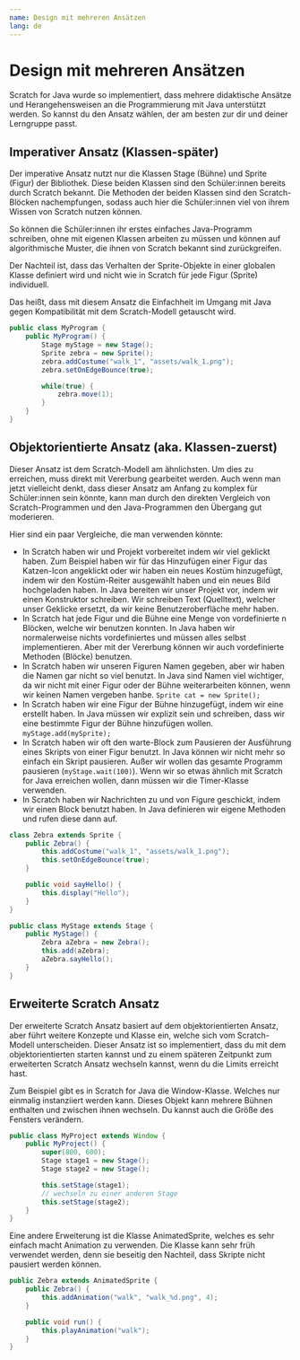 ```yaml
---
name: Design mit mehreren Ansätzen
lang: de
---
```


# Design mit mehreren Ansätzen

Scratch for Java wurde so implementiert, dass mehrere didaktische Ansätze und Herangehensweisen an die Programmierung mit Java unterstützt werden. So kannst du den Ansatz wählen, der am besten zur dir und deiner Lerngruppe passt.

## Imperativer Ansatz (Klassen-später)

Der imperative Ansatz nutzt nur die Klassen Stage (Bühne) und Sprite (Figur) der Bibliothek. Diese beiden Klassen sind den Schüler:innen bereits durch Scratch bekannt. Die Methoden der beiden Klassen sind den Scratch-Blöcken nachempfungen, sodass auch hier die Schüler:innen viel von ihrem Wissen von Scratch nutzen können.

So können die Schüler:innen ihr erstes einfaches Java-Programm schreiben, ohne mit eigenen Klassen arbeiten zu müssen und können auf algorithmische Muster, die ihnen von Scratch bekannt sind zurückgreifen.

Der Nachteil ist, dass das Verhalten der Sprite-Objekte in einer globalen Klasse definiert wird und nicht wie in Scratch für jede Figur (Sprite) individuell.

Das heißt, dass mit diesem Ansatz die Einfachheit im Umgang mit Java gegen Kompatibilität mit dem Scratch-Modell getauscht wird.

```java
public class MyProgram {
    public MyProgram() {
        Stage myStage = new Stage();
        Sprite zebra = new Sprite();
        zebra.addCostume("walk_1", "assets/walk_1.png");
        zebra.setOnEdgeBounce(true);

        while(true) {
            zebra.move(1);
        }
    }
}
```

## Objektorientierte Ansatz (aka. Klassen-zuerst)

Dieser Ansatz ist dem Scratch-Modell am ähnlichsten. Um dies zu erreichen, muss direkt mit Vererbung gearbeitet werden. Auch wenn man jetzt vielleicht denkt, dass dieser Ansatz am Anfang zu komplex für Schüler:innen sein könnte, kann man durch den direkten Vergleich von Scratch-Programmen und den Java-Programmen den Übergang gut moderieren.

Hier sind ein paar Vergleiche, die man verwenden könnte:
- In Scratch haben wir und Projekt vorbereitet indem wir viel geklickt haben. Zum Beispiel haben wir für das Hinzufügen einer Figur das Katzen-Icon angeklickt oder wir haben ein neues Kostüm hinzugefügt, indem wir den Kostüm-Reiter ausgewählt haben und ein neues Bild hochgeladen haben. In Java bereiten wir unser Projekt vor, indem wir einen Konstruktor schreiben. Wir schreiben Text (Quelltext), welcher unser Geklicke ersetzt, da wir keine Benutzeroberfläche mehr haben.
- In Scratch hat jede Figur und die Bühne eine Menge von vordefinierte n Blöcken, welche wir benutzen konnten. In Java haben wir normalerweise nichts vordefiniertes und müssen alles selbst implementieren. Aber mit der Vererbung können wir auch vordefinierte Methoden (Blöcke) benutzen.
- In Scratch haben wir unseren Figuren Namen gegeben, aber wir haben die Namen gar nicht so viel benutzt. In Java sind Namen viel wichtiger, da wir nicht mit einer Figur oder der Bühne weiterarbeiten können, wenn wir keinen Namen vergeben hanbe. `Sprite cat = new Sprite();`
- In Scratch haben wir eine Figur der Bühne hinzugefügt, indem wir eine erstellt haben. In Java müssen wir explizit sein und schreiben, dass wir eine bestimmte Figur der Bühne hinzufügen wollen. `myStage.add(mySprite);`
- In Scratch haben wir oft den warte-Block zum Pausieren der Ausführung eines Skripts von einer Figur benutzt. In Java können wir nicht mehr so einfach ein Skript pausieren. Außer wir wollen das gesamte Programm pausieren (`myStage.wait(100)`). Wenn wir so etwas ähnlich mit Scratch for Java erreichen wollen, dann müssen wir die Timer-Klasse verwenden.
- In Scratch haben wir Nachrichten zu und von Figure geschickt, indem wir einen Block benutzt haben. In Java definieren wir eigene Methoden und rufen diese dann auf.

```java
class Zebra extends Sprite {
    public Zebra() {
        this.addCostume("walk_1", "assets/walk_1.png");
        this.setOnEdgeBounce(true);
    }

    public void sayHello() {
        this.display("Hello");
    }
}

public class MyStage extends Stage {
    public MyStage() {
        Zebra aZebra = new Zebra();
        this.add(aZebra);
        aZebra.sayHello();
    }
}
```

## Erweiterte Scratch Ansatz

Der erweiterte Scratch Ansatz basiert auf dem objektorientierten Ansatz, aber führt weitere Konzepte und Klasse ein, welche sich vom Scratch-Modell unterscheiden. Dieser Ansatz ist so implementiert, dass du mit dem objektorientierten starten kannst und zu einem späteren Zeitpunkt zum erweiterten Scratch Ansatz wechseln kannst, wenn du die Limits erreicht hast.

Zum Beispiel gibt es in Scratch for Java die Window-Klasse. Welches nur einmalig instanziiert werden kann. Dieses Objekt kann mehrere Bühnen enthalten und zwischen ihnen wechseln. Du kannst auch die Größe des Fensters verändern.

```java
public class MyProject extends Window {
    public MyProject() {
        super(800, 600);
        Stage stage1 = new Stage();
        Stage stage2 = new Stage();

        this.setStage(stage1);
        // wechseln zu einer anderen Stage
        this.setStage(stage2);
    }
}
```

Eine andere Erweiterung ist die Klasse AnimatedSprite, welches es sehr einfach macht Animation zu verwenden. Die Klasse kann sehr früh verwendet werden, denn sie beseitig den Nachteil, dass Skripte nicht pausiert werden können.

```java
public Zebra extends AnimatedSprite {
    public Zebra() {
        this.addAnimation("walk", "walk_%d.png", 4);
    }

    public void run() {
        this.playAnimation("walk");
    }
}
```
